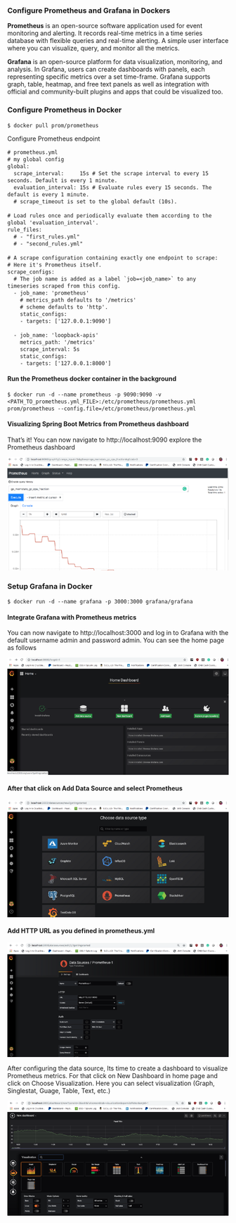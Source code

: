 ### Configure Prometheus and Grafana in Dockers
**Prometheus** is an open-source software application used for event monitoring and alerting. It records real-time metrics in a time series database with flexible queries and real-time alerting. A simple user interface where you can visualize, query, and monitor all the metrics.

**Grafana** is an open-source platform for data visualization, monitoring, and analysis. In Grafana, users can create dashboards with panels, each representing specific metrics over a set time-frame. Grafana supports graph, table, heatmap, and free text panels as well as integration with official and community-built plugins and apps that could be visualized too.

### Configure Prometheus in Docker

```
$ docker pull prom/prometheus
```
Configure Prometheus endpoint
```
# prometheus.yml
# my global config
global:
  scrape_interval:     15s # Set the scrape interval to every 15 seconds. Default is every 1 minute.
  evaluation_interval: 15s # Evaluate rules every 15 seconds. The default is every 1 minute.
  # scrape_timeout is set to the global default (10s).

# Load rules once and periodically evaluate them according to the global 'evaluation_interval'.
rule_files:
  # - "first_rules.yml"
  # - "second_rules.yml"

# A scrape configuration containing exactly one endpoint to scrape:
# Here it's Prometheus itself.
scrape_configs:
  # The job name is added as a label `job=<job_name>` to any timeseries scraped from this config.
  - job_name: 'prometheus'
    # metrics_path defaults to '/metrics'
    # scheme defaults to 'http'.
    static_configs:
    - targets: ['127.0.0.1:9090']

  - job_name: 'loopback-apis'
    metrics_path: '/metrics'
    scrape_interval: 5s
    static_configs:
    - targets: ['127.0.0.1:8000']
```
#### Run the Prometheus docker container in the background
```
$ docker run -d --name prometheus -p 9090:9090 -v <PATH_TO_prometheus.yml_FILE>:/etc/prometheus/prometheus.yml prom/prometheus --config.file=/etc/prometheus/prometheus.yml
```
#### Visualizing Spring Boot Metrics from Prometheus dashboard
That’s it! You can now navigate to http://localhost:9090 explore the Prometheus dashboard

![alt text](https://github.com/inteligeninfosys/ecollect-docs/blob/main/grafana/prometheus_home.png?raw=true)


### Setup Grafana in Docker
```
$ docker run -d --name grafana -p 3000:3000 grafana/grafana
```
#### Integrate Grafana with Prometheus metrics
You can now navigate to http://localhost:3000 and log in to Grafana with the default username admin and password admin. You can see the home page as follows

![alt text](https://github.com/inteligeninfosys/ecollect-docs/blob/main/grafana/grafana_home.png?raw=true)

#### After that click on Add Data Source and select Prometheus

![alt text](https://github.com/inteligeninfosys/ecollect-docs/blob/main/grafana/grafana_datasource.png?raw=true)

#### Add HTTP URL as you defined in prometheus.yml

![alt text](https://github.com/inteligeninfosys/ecollect-docs/blob/main/grafana/grafana_httpurl.png?raw=true)

After configuring the data source, Its time to create a dashboard to visualize Prometheus metrics. For that click on New Dashboard in home page and click on Choose Visualization. Here you can select visualization (Graph, Singlestat, Guage, Table, Text, etc.)

![alt text](https://github.com/inteligeninfosys/ecollect-docs/blob/main/grafana/grafana_visualization.png?raw=true)

